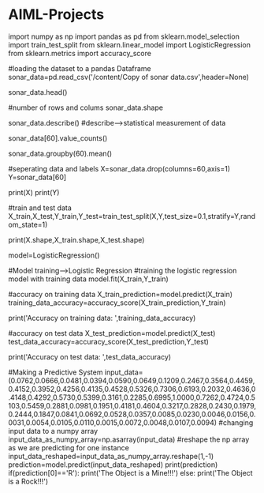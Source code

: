 # AIML-Projects

import numpy as np
import pandas as pd
from sklearn.model_selection import train_test_split
from sklearn.linear_model import LogisticRegression
from sklearn.metrics import accuracy_score

#loading the dataset to a pandas Dataframe
sonar_data=pd.read_csv('/content/Copy of sonar data.csv',header=None)

sonar_data.head()

#number of rows and colums
sonar_data.shape

sonar_data.describe()  #describe-->statistical measurement of data

sonar_data[60].value_counts()

sonar_data.groupby(60).mean()

#seperating data and labels
X=sonar_data.drop(columns=60,axis=1)
Y=sonar_data[60]

print(X)
print(Y)

#train and test data
X_train,X_test,Y_train,Y_test=train_test_split(X,Y,test_size=0.1,stratify=Y,random_state=1)

print(X.shape,X_train.shape,X_test.shape)

model=LogisticRegression()

#Model training-->Logistic Regression
#training the logistic regression model with training data
model.fit(X_train,Y_train)

#accuracy on training data
X_train_prediction=model.predict(X_train)
training_data_accuracy=accuracy_score(X_train_prediction,Y_train)

print('Accuracy on training data: ',training_data_accuracy)

#accuracy on test data
X_test_prediction=model.predict(X_test)
test_data_accuracy=accuracy_score(X_test_prediction,Y_test)

print('Accuracy on test data: ',test_data_accuracy)

#Making a Predictive System
input_data=(0.0762,0.0666,0.0481,0.0394,0.0590,0.0649,0.1209,0.2467,0.3564,0.4459,0.4152,0.3952,0.4256,0.4135,0.4528,0.5326,0.7306,0.6193,0.2032,0.4636,0.4148,0.4292,0.5730,0.5399,0.3161,0.2285,0.6995,1.0000,0.7262,0.4724,0.5103,0.5459,0.2881,0.0981,0.1951,0.4181,0.4604,0.3217,0.2828,0.2430,0.1979,0.2444,0.1847,0.0841,0.0692,0.0528,0.0357,0.0085,0.0230,0.0046,0.0156,0.0031,0.0054,0.0105,0.0110,0.0015,0.0072,0.0048,0.0107,0.0094)
#changing input data to a numpy array
input_data_as_numpy_array=np.asarray(input_data)
#reshape the np array as we are predicting for one instance
input_data_reshaped=input_data_as_numpy_array.reshape(1,-1)
prediction=model.predict(input_data_reshaped)
print(prediction)
if(prediction[0]=='R'):
   print('The Object is a Mine!!!')
else:
   print('The Object is a Rock!!!')
